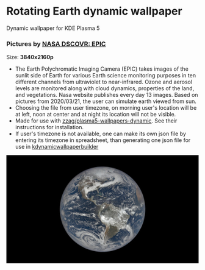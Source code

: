 # Rotating Earth dynamic wallpaper
Dynamic wallpaper for KDE Plasma 5

### Pictures by [NASA DSCOVR: EPIC](https://epic.gsfc.nasa.gov/)  
Size: **3840x2160p**  
* The Earth Polychromatic Imaging Camera (EPIC) takes images of the sunlit side of Earth for various Earth science monitoring purposes in ten different channels from ultraviolet to near-infrared. Ozone and aerosol levels are monitored along with cloud dynamics, properties of the land, and vegetations. Nasa website publishes every day 13 images. Based on pictures from 2020/03/21, the user can simulate earth viewed from sun.
* Choosing the file from user timezone, on morning user's location will be at left, noon at center and at night its location will not be visible.
* Made for use with [zzag/plasma5-wallpapers-dynamic](https://github.com/zzag/plasma5-wallpapers-dynamic). See their instructions for installation.
* If user's timezone is not available, one can make its own json file by entering its timezone in spreadsheet, than generating one json file for use in [kdynamicwallpaperbuilder](https://github.com/zzag/plasma5-wallpapers-dynamic/blob/master/src/tools/builder/README.md)
<img src="https://github.com/deleterium/plasma5-wallpapers-dynamic-rotating-earth/blob/master/rotating-earth-preview.jpg" width="600">
